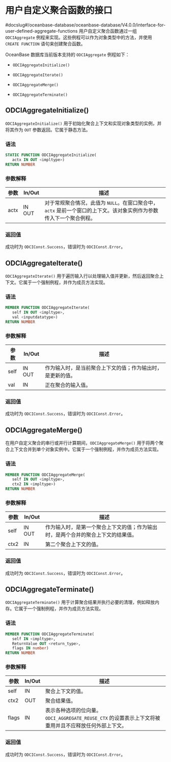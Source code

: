 用户自定义聚合函数的接口 
=================================
#docslug#/oceanbase-database/oceanbase-database/V4.0.0/interface-for-user-defined-aggregate-functions
用户自定义聚合函数通过一组 `ODCIAggregate` 例程来实现。这些例程可以作为对象类型中的方法，并使用 `CREATE FUNCTION` 语句来创建聚合函数。

OceanBase 数据库当前版本支持的 `ODCIAggregate` 例程如下：

* `ODCIAggregateInitialize()`

  

* `ODCIAggregateIterate()`

  

* `ODCIAggregateMerge()`

  

* `ODCIAggregateTerminate()`

  




ODCIAggregateInitialize() 
----------------------------------------------

`ODCIAggregateInitialize()` 用于初始化聚合上下文和实现对象类型的实例，并将其作为 `OUT` 参数返回。它属于静态方法。

### 语法 

```sql
STATIC FUNCTION ODCIAggregateInitialize(
   actx IN OUT <impltype>) 
RETURN NUMBER
```



### 参数解释 



|  参数  | In/Out |                                描述                                |
|------|--------|------------------------------------------------------------------|
| actx | IN OUT | 对于常规聚合情况，此值为 `NULL`。在窗口聚合中，`actx` 是前一个窗口的上下文。该对象实例作为参数传入下一个聚合例程。 |



### 返回值 

成功时为 `ODCIConst.Success`，错误时为 `ODCIConst.Error`。

ODCIAggregateIterate() 
-------------------------------------------

`ODCIAggregateIterate()` 用于遍历输入行以处理输入值并更新，然后返回聚合上下文。它属于一个强制例程，并作为成员方法实现。

### 语法 

```sql
MEMBER FUNCTION ODCIAggregateIterate(
   self IN OUT <impltype>, 
   val <inputdatatype>) 
RETURN NUMBER
```



### 参数解释 



|  参数  | In/Out |              描述               |
|------|--------|-------------------------------|
| self | IN OUT | 作为输入时，是当前聚合上下文的值；作为输出时，是更新的值。 |
| val  | IN     | 正在聚合的输入值。                     |



### 返回值 

成功时为 `ODCIConst.Success`，错误时为 `ODCIConst.Error`。

ODCIAggregateMerge() 
-----------------------------------------

在用户自定义聚合的串行或并行计算期间，`ODCIAggregateMerge()` 用于将两个聚合上下文合并到单个对象实例中。它属于一个强制例程，并作为成员方法实现。

### 语法 

```sql
MEMBER FUNCTION ODCIAggregateMerge(
   self IN OUT <impltype>, 
   ctx2 IN <impltype>)
RETURN NUMBER
```



### 参数解释 



|  参数  | In/Out |                    描述                    |
|------|--------|------------------------------------------|
| self | IN OUT | 作为输入时，是第一个聚合上下文的值；作为输出时，是两个合并的聚合上下文的结果值。 |
| ctx2 | IN     | 第二个聚合上下文的值。                              |



### 返回值 

成功时为 `ODCIConst.Success`，错误时为 `ODCIConst.Error`。

ODCIAggregateTerminate() 
---------------------------------------------

`ODCIAggregateTerminate()` 用于计算聚合结果并执行必要的清理，例如释放内存。它属于一个强制例程，并作为成员方法实现。

### 语法 

```sql
MEMBER FUNCTION ODCIAggregateTerminate(
   self IN <impltype>, 
   ReturnValue OUT <return_type>, 
   flags IN number) 
RETURN NUMBER
```



### 参数解释 



|  参数   | In/Out |                                描述                                 |
|-------|--------|-------------------------------------------------------------------|
| self  | IN     | 聚合上下文的值。                                                          |
| ctx2  | OUT    | 聚合结果值。                                                            |
| flags | IN     | 表示各种选项的位向量。 `ODCI_AGGREGATE_REUSE_CTX` 的设置表示上下文将被重用并且不应释放任何外部上下文。 |



### 返回值 

成功时为 `ODCIConst.Success`，错误时为 `ODCIConst.Error`。
